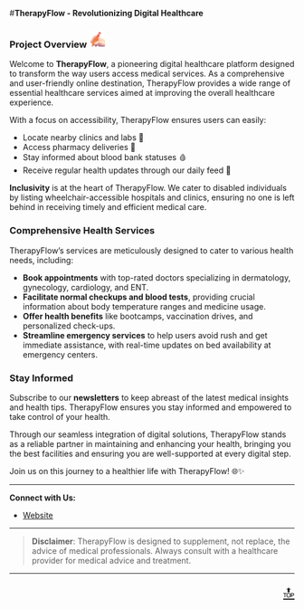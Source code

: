 
#**TherapyFlow - Revolutionizing Digital Healthcare**<h3>

### **Project Overview** <img src="https://raw.githubusercontent.com/Tarikul-Islam-Anik/tarikul-islam-anik/main/assets/images/Writing%20Hand%20Light%20Skin%20Tone.png" alt="Rocket" width="30" height="30" />


Welcome to **TherapyFlow**, a pioneering digital healthcare platform designed to transform the way users access medical services. As a comprehensive and user-friendly online destination, TherapyFlow provides a wide range of essential healthcare services aimed at improving the overall healthcare experience. 

With a focus on accessibility, TherapyFlow ensures users can easily:

- Locate nearby clinics and labs 🏥
- Access pharmacy deliveries 💊
- Stay informed about blood bank statuses 🩸
- Receive regular health updates through our daily feed 📰

**Inclusivity** is at the heart of TherapyFlow. We cater to disabled individuals by listing wheelchair-accessible hospitals and clinics, ensuring no one is left behind in receiving timely and efficient medical care.

### **Comprehensive Health Services**

TherapyFlow’s services are meticulously designed to cater to various health needs, including:

- **Book appointments** with top-rated doctors specializing in dermatology, gynecology, cardiology, and ENT.
- **Facilitate normal checkups and blood tests**, providing crucial information about body temperature ranges and medicine usage.
- **Offer health benefits** like bootcamps, vaccination drives, and personalized check-ups.
- **Streamline emergency services** to help users avoid rush and get immediate assistance, with real-time updates on bed availability at emergency centers.

### **Stay Informed**

Subscribe to our **newsletters** to keep abreast of the latest medical insights and health tips. TherapyFlow ensures you stay informed and empowered to take control of your health.

Through our seamless integration of digital solutions, TherapyFlow stands as a reliable partner in maintaining and enhancing your health, bringing you the best facilities and ensuring you are well-supported at every digital step.

Join us on this journey to a healthier life with TherapyFlow! 🌐✨

---

**Connect with Us:**

- [Website](https://69glitch.github.io/TherapyFlow/)

---

> **Disclaimer**: TherapyFlow is designed to supplement, not replace, the advice of medical professionals. Always consult with a healthcare provider for medical advice and treatment.

---

<p align="right"><a href="#top" style="font-size: 29px;">🔝</a></p>